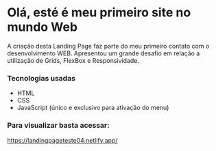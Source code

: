 # Olá, esté é meu primeiro site no mundo Web

A criação desta Landing Page faz parte do meu primeiro contato com o desenvolvimento WEB. Apresentou um grande desafio em relação a utilização de Grids, FlexBox e Responsividade.

### Tecnologias usadas
- HTML
- CSS
- JavaScript (único e exclusivo para ativação do menu)

### Para visualizar basta acessar:
https://landingpageteste04.netlify.app/
